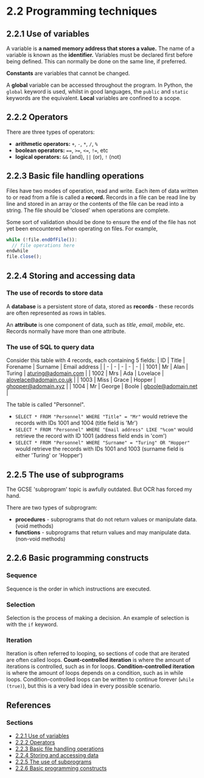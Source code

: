 # 2.2 Programming techniques

## 2.2.1 Use of variables

A variable is **a named memory address that stores a value.** The name of a variable is known as the **identifier.** Variables must be declared first before being defined. This can normally be done on the same line, if preferred.

**Constants** are variables that cannot be changed.

A **global** variable can be accessed throughout the program. In Python, the `global` keyword is used, whilst in good languages, the `public` and `static` keywords are the equivalent. **Local** variables are confined to a scope.

## 2.2.2 Operators

There are three types of operators:
 - **arithmetic operators:** `+`, `-`, `*`, `/`, `%`
 - **boolean operators:** `==`, `>=`, `<=`, `!=`, etc
 - **logical operators:** `&&` (and), `||` (or), `!` (not)

## 2.2.3 Basic file handling operations

Files have two modes of operation, read and write. Each item of data written to or read from a file is called a **record.**  Records in a file can be read line by line and stored in an array or the contents of the file can be read into a string. The file should be 'closed' when operations are complete.

Some sort of validation should be done to ensure the end of the file has not yet been encountered when operating on files. For example,
```js
while (!file.endOfFile()):
  // file operations here
endwhile
file.close();
```

## 2.2.4 Storing and accessing data

### The use of records to store data
A **database** is a persistent store of data, stored as **records** - these records are often represented as rows in tables.

An **attribute** is one component of data, such as *title*, *email*, *mobile*, etc. Records normally have more than one attribute.

### The use of SQL to query data

Consider this table with 4 records, each containing 5 fields:
| ID | Title | Forename | Surname | Email address |
| - | - | - | - | - |
| 1001 | Mr | Alan | Turing | aturing@adomain.com |
| 1002 | Mrs | Ada | Lovelace | alovelace@adomain.co.uk |
| 1003 | Miss | Grace | Hopper | ghopper@adomain.xyz |
| 1004 | Mr | George | Boole | gboole@adomain.net |

The table is called "Personnel".

 - `SELECT * FROM "Personnel" WHERE "Title" = "Mr"` would retrieve the records with IDs 1001 and 1004 (title field is 'Mr')
 - `SELECT * FROM "Personnel" WHERE "Email address" LIKE "%com"` would retrieve the record with ID 1001 (address field ends in 'com')
 - `SELECT * FROM "Personnel" WHERE "Surname" = "Turing" OR "Hopper"` would retrieve the records with IDs 1001 and 1003 (surname field is either 'Turing' or 'Hopper')

## 2.2.5 The use of subprograms

The GCSE 'subprogram' topic is awfully outdated. But OCR has forced my hand.

There are two types of subprogram:
 - **procedures** - subprograms that do not return values or manipulate data. (void methods)
 - **functions** - subprograms that return values and may manipulate data. (non-void methods)

## 2.2.6 Basic programming constructs

### Sequence
Sequence is the order in which instructions are executed.

### Selection
Selection is the process of making a decision. An example of selection is with the `if` keyword.

### Iteration
Iteration is often referred to looping, so sections of code that are iterated are often called loops. **Count-controlled iteration** is where the amount of iterations is controlled, such as in for loops. **Condition-controlled iteration** is where the amount of loops depends on a condition, such as in while loops. Condition-controlled loops can be written to continue forever (`while (true)`), but this is a very bad idea in every possible scenario.

## References

### Sections
 - [2.2.1 Use of variables](https://www.bbc.co.uk/bitesize/guides/zb3yb82/revision/1)
 - [2.2.2 Operators](https://www.bbc.co.uk/bitesize/guides/zb3yb82/revision/5)
 - [2.2.3 Basic file handling operations](https://www.bbc.co.uk/bitesize/guides/zb3yb82/revision/6)
 - [2.2.4 Storing and accessing data](https://www.bbc.co.uk/bitesize/guides/zb3yb82/revision/7)
 - [2.2.5 The use of subprograms](https://www.bbc.co.uk/bitesize/guides/zb3yb82/revision/8)
 - [2.2.6 Basic programming constructs](https://www.bbc.co.uk/bitesize/guides/znh6pbk/revision/1)
